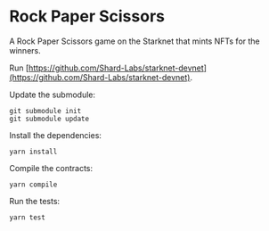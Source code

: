 # Rock Paper Scissors

A Rock Paper Scissors game on the Starknet that mints NFTs for the winners.

Run [https://github.com/Shard-Labs/starknet-devnet](https://github.com/Shard-Labs/starknet-devnet).

Update the submodule:

```
git submodule init 
git submodule update
```

Install the dependencies:

```
yarn install
```

Compile the contracts:

```
yarn compile
```

Run the tests:

```
yarn test
```
